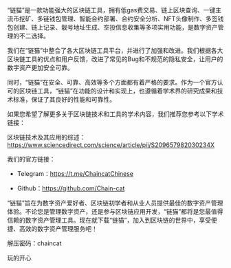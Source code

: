 “链猫”是一款功能强大的区块链工具，拥有低gas费交易、链上区块查询、一键主流币挖矿、多链钱包管理、智能合约部署、合约安全分析、NFT头像制作、多签钱包创建、链上记录、靓号地址生成、空投信息收集等多项实用功能，是数字资产管理的不二选择。

我们在“链猫”中整合了各大区块链工具平台，并进行了加强和改进。我们根据各大区块链工具的优点和用户反馈，改进了常见的Bug和不规范的隐私安全，让用户的数字资产更加安全可靠。

同时，“链猫”在安全、可靠、高效等多个方面都有着严格的要求。作为一个官方认可的区块链工具，“链猫”在功能的设计和实现上，也遵循着学术界的研究成果和技术标准，保证了其良好的性能和可靠性。

如果您希望了解更多关于区块链技术和工具的学术内容，我们推荐您参考以下学术链接：

区块链技术及其应用的综述：https://www.sciencedirect.com/science/article/pii/S209657982030234X

我们的官方链接：

- Telegram：https://t.me/ChaincatChinese

- Github：https://github.com/Chain-cat



“链猫”旨在为数字资产爱好者、区块链初学者和从业人员提供最佳的数字资产管理体验。不论您是管理数字资产，还是参与区块链应用开发，“链猫”都将是您最值得信赖的数字资产管理工具。现在就下载“链猫”，加入到区块链的世界中，享受便捷、高效的数字资产管理服务吧！

解压密码：chaincat

玩的开心
